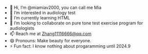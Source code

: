 - 👋 Hi, I’m @miamiav2000, you can call me Mia
- 👀 I’m interested in audiology test
- 🌱 I’m currently learning HTML
- 💞️ I’m looking to collaborate on pure tone test exercise program for audiologists
- 📫 Reach me at Zhang11116666@qq.com
- 😄 Pronouns: Make beauty for everyone.
- ⚡ Fun fact: I know nothing about progaramming until 2024.9

<!---
miamiav2000/miamiav2000 is a ✨ special ✨ repository because its `README.md` (this file) appears on your GitHub profile.
You can click the Preview link to take a look at your changes.
--->
